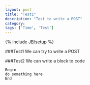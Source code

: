 ```yaml
---
layout: post
title: "Test1"
description: "Test to write a POST"
category: 
tags: ['Time', 'Test']
---
```

{% include JB/setup %}

###Test1
We can try to write a POST

###Test2
We can write a block to code  

`Begin`  
    `do something here`  
`End`


